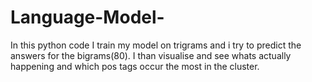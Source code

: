 # Language-Model-
In this python code I train my model on trigrams and i try to predict the answers for the bigrams(80). I than visualise and see whats actually happening and which pos tags occur the most in the cluster.
